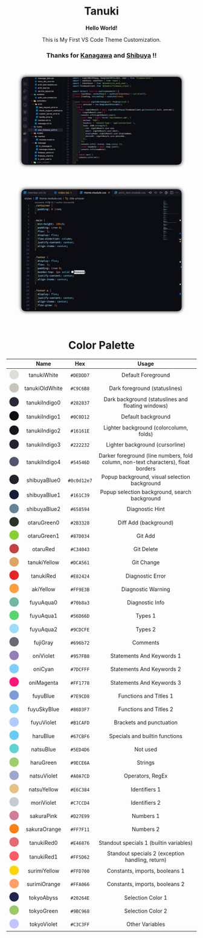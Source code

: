 <div align="center">

# Tanuki

**Hello World!**

This is My First VS Code Theme Customization.

### Thanks for **<a href="https://github.com/rebelot/kanagawa.nvim/" target="_blank" rel="noopener">Kanagawa</a>** and **<a href="https://github.com/jeroen-meijer/shibuya" target="_blank" rel="noopener">Shibuya</a>** !!

<br>

<figure>
<img src="./images/view.png" alg="tanuki view1" style="border-radius: 10px ;box-shadow:0px 0px 10px #000">
</figure>

<br>
<br>

<figure>
<img src="./images/view2.png" alg="tanuki view2" style="border-radius: 10px ;box-shadow:0px 0px 10px #000">
</figure>

<br>

# Color Palette

|                                                                                                                                            |      Name      |     Hex     |                                       Usage                                       |
| :----------------------------------------------------------------------------------------------------------------------------------------: | :------------: | :---------: | :-------------------------------------------------------------------------------: |
|  <div style="height: 25px; width: 25px; background-color: #DEDDD7; border-radius: 100%; display: inline-block; border: 1px solid #FFF" />  |  tanukiWhite   |  `#DEDDD7`  |                                Default Foreground                                 |
|  <div style="height: 25px; width: 25px; background-color: #C9C6B8; border-radius: 100%; display: inline-block; border: 1px solid #FFF" />  | tanukiOldWhite |  `#C9C6B8`  |                           Dark foreground (statuslines)                           |
|  <div style="height: 25px; width: 25px; background-color: #282837; border-radius: 100%; display: inline-block; border: 1px solid #FFF" />  | tanukiIndigo0  |  `#282837`  |                Dark background (statuslines and floating windows)                 |
|  <div style="height: 25px; width: 25px; background-color: #0C0D12; border-radius: 100%; display: inline-block; border: 1px solid #FFF" />  | tanukiIndigo1  |  `#0C0D12`  |                                Default background                                 |
|  <div style="height: 25px; width: 25px; background-color: #16161E; border-radius: 100%; display: inline-block; border: 1px solid #FFF" />  | tanukiIndigo2  |  `#16161E`  |                      Lighter background (colorcolumn, folds)                      |
|  <div style="height: 25px; width: 25px; background-color: #222232; border-radius: 100%; display: inline-block; border: 1px solid #FFF" />  | tanukiIndigo3  |  `#222232`  |                          Lighter background (cursorline)                          |
|  <div style="height: 25px; width: 25px; background-color: #54546D; border-radius: 100%; display: inline-block; border: 1px solid #FFF" />  | tanukiIndigo4  |  `#54546D`  | Darker foreground (line numbers, fold column, non-text characters), float borders |
| <div style="height: 25px; width: 25px; background-color: #0c0d12e7; border-radius: 100%; display: inline-block; border: 1px solid #FFF" /> |  shibuyaBlue0  | `#0c0d12e7` |                   Popup background, visual selection background                   |
|  <div style="height: 25px; width: 25px; background-color: #161C39; border-radius: 100%; display: inline-block; border: 1px solid #FFF" />  |  shibuyaBlue1  |  `#161C39`  |                   Popup selection background, search background                   |
|  <div style="height: 25px; width: 25px; background-color: #658594; border-radius: 100%; display: inline-block; border: 1px solid #FFF" />  |  shibuyaBlue2  |  `#658594`  |                                  Diagnostic Hint                                  |
|  <div style="height: 25px; width: 25px; background-color: #2B3328; border-radius: 100%; display: inline-block; border: 1px solid #FFF" />  |  otaruGreen0   |  `#2B3328`  |                               Diff Add (background)                               |
|  <div style="height: 25px; width: 25px; background-color: #87D034; border-radius: 100%; display: inline-block; border: 1px solid #FFF" />  |  otaruGreen1   |  `#87D034`  |                                      Git Add                                      |
|  <div style="height: 25px; width: 25px; background-color: #C34043; border-radius: 100%; display: inline-block; border: 1px solid #FFF" />  |    otaruRed    |  `#C34043`  |                                    Git Delete                                     |
|  <div style="height: 25px; width: 25px; background-color: #DCA561; border-radius: 100%; display: inline-block; border: 1px solid #FFF" />  |  tanukiYellow  |  `#DCA561`  |                                    Git Change                                     |
|  <div style="height: 25px; width: 25px; background-color: #E82424; border-radius: 100%; display: inline-block; border: 1px solid #FFF" />  |   tanukiRed    |  `#E82424`  |                                 Diagnostic Error                                  |
|  <div style="height: 25px; width: 25px; background-color: #FF9E3B; border-radius: 100%; display: inline-block; border: 1px solid #FFF" />  |   akiYellow    |  `#FF9E3B`  |                                Diagnostic Warning                                 |
|  <div style="height: 25px; width: 25px; background-color: #70b8a3; border-radius: 100%; display: inline-block; border: 1px solid #FFF" />  |   fuyuAqua0    |  `#70b8a3`  |                                  Diagnostic Info                                  |
|  <div style="height: 25px; width: 25px; background-color: #56D66D; border-radius: 100%; display: inline-block; border: 1px solid #FFF" />  |   fuyuAqua1    |  `#56D66D`  |                                      Types 1                                      |
|  <div style="height: 25px; width: 25px; background-color: #9CDCFE; border-radius: 100%; display: inline-block; border: 1px solid #FFF" />  |   fuyuAqua2    |  `#9CDCFE`  |                                      Types 2                                      |
|  <div style="height: 25px; width: 25px; background-color: #696b72; border-radius: 100%; display: inline-block; border: 1px solid #FFF" />  |    fujiGray    |  `#696b72`  |                                     Comments                                      |
|  <div style="height: 25px; width: 25px; background-color: #957FB8; border-radius: 100%; display: inline-block; border: 1px solid #FFF" />  |   oniViolet    |  `#957FB8`  |                             Statements And Keywords 1                             |
|  <div style="height: 25px; width: 25px; background-color: #7DCFFF; border-radius: 100%; display: inline-block; border: 1px solid #FFF" />  |    oniCyan     |  `#7DCFFF`  |                             Statements And Keywords 2                             |
|  <div style="height: 25px; width: 25px; background-color: #FF1778; border-radius: 100%; display: inline-block; border: 1px solid #FFF" />  |   oniMagenta   |  `#FF1778`  |                             Statements And Keywords 3                             |
|  <div style="height: 25px; width: 25px; background-color: #7E9CD8; border-radius: 100%; display: inline-block; border: 1px solid #FFF" />  |    fuyuBlue    |  `#7E9CD8`  |                              Functions and Titles 1                               |
|  <div style="height: 25px; width: 25px; background-color: #86D3F7; border-radius: 100%; display: inline-block; border: 1px solid #FFF" />  |  fuyuSkyBlue   |  `#86D3F7`  |                              Functions and Titles 2                               |
| <div style="height: 25px; width: 25px; background-color: #B1CAFD; border-radius: 100%; display: inline-block; border: 1px solid #FFF"  />  |   fuyuViolet   |  `#B1CAFD`  |                             Brackets and punctuation                              |
|  <div style="height: 25px; width: 25px; background-color: #67CBF6; border-radius: 100%; display: inline-block; border: 1px solid #FFF" />  |    haruBlue    |  `#67CBF6`  |                          Specials and builtin functions                           |
|  <div style="height: 25px; width: 25px; background-color: #5ED4D6; border-radius: 100%; display: inline-block; border: 1px solid #FFF" />  |   natsuBlue    |  `#5ED4D6`  |                                     Not used                                      |
|  <div style="height: 25px; width: 25px; background-color: #9ECE6A; border-radius: 100%; display: inline-block; border: 1px solid #FFF" />  |   haruGreen    |  `#9ECE6A`  |                                      Strings                                      |
|  <div style="height: 25px; width: 25px; background-color: #A0A7CD; border-radius: 100%; display: inline-block; border: 1px solid #FFF" />  |  natsuViolet   |  `#A0A7CD`  |                                 Operators, RegEx                                  |
|  <div style="height: 25px; width: 25px; background-color: #E6C384; border-radius: 100%; display: inline-block; border: 1px solid #FFF" />  |  natsuYellow   |  `#E6C384`  |                                   Identifiers 1                                   |
|  <div style="height: 25px; width: 25px; background-color: #C7CCD4; border-radius: 100%; display: inline-block; border: 1px solid #FFF" />  |   moriViolet   |  `#C7CCD4`  |                                   Identifiers 2                                   |
|  <div style="height: 25px; width: 25px; background-color: #D27E99; border-radius: 100%; display: inline-block; border: 1px solid #FFF" />  |   sakuraPink   |  `#D27E99`  |                                     Numbers 1                                     |
|  <div style="height: 25px; width: 25px; background-color: #FF7F11; border-radius: 100%; display: inline-block; border: 1px solid #FFF" />  |  sakuraOrange  |  `#FF7F11`  |                                     Numbers 2                                     |
|  <div style="height: 25px; width: 25px; background-color: #E46876; border-radius: 100%; display: inline-block; border: 1px solid #FFF" />  |   tanukiRed0   |  `#E46876`  |                      Standout specials 1 (builtin variables)                      |
|  <div style="height: 25px; width: 25px; background-color: #FF5D62; border-radius: 100%; display: inline-block; border: 1px solid #FFF" />  |   tanukiRed1   |  `#FF5D62`  |                 Standout specials 2 (exception handling, return)                  |
|  <div style="height: 25px; width: 25px; background-color: #FFD700; border-radius: 100%; display: inline-block; border: 1px solid #FFF" />  |  surimiYellow  |  `#FFD700`  |                          Constants, imports, booleans 1                           |
|  <div style="height: 25px; width: 25px; background-color: #FFA066; border-radius: 100%; display: inline-block; border: 1px solid #FFF" />  |  surimiOrange  |  `#FFA066`  |                          Constants, imports, booleans 2                           |
|  <div style="height: 25px; width: 25px; background-color: #20264E; border-radius: 100%; display: inline-block; border: 1px solid #FFF" />  |   tokyoAbyss   |  `#20264E`  |                                 Selection Color 1                                 |
|  <div style="height: 25px; width: 25px; background-color: #9BC968; border-radius: 100%; display: inline-block; border: 1px solid #FFF" />  |   tokyoGreen   |  `#9BC968`  |                                 Selection Color 2                                 |
|  <div style="height: 25px; width: 25px; background-color: #C3C3FF; border-radius: 100%; display: inline-block; border: 1px solid #FFF" />  |  tokyoViolet   |  `#C3C3FF`  |                                  Other Variables                                  |

</div>
